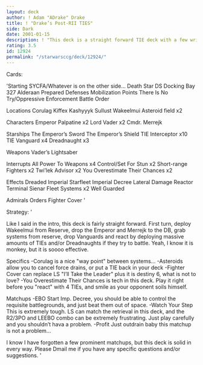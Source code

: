 ```yaml
---
layout: deck
author: ! Adam "ADrake" Drake
title: ! "Drake’s Post-RII TIES"
side: Dark
date: 2001-01-15
description: ! "This deck is a straight forward TIE deck with a few wrinkles built in to deal with some of the better light side decks out there today."
rating: 3.5
id: 12924
permalink: "/starwarsccg/deck/12924/"
---
```

Cards: 

'Starting
SYCFA/Whatever is on the other side...
Death Star
DS Docking Bay 327
Alderaan
Prepared Defenses
Mobilization Points
There Is No Try/Oppressive Enforcement
Battle Order

Locations
Corulag
Kiffex
Kashyyyk
Sullust
Wakeelmui
Asteroid field x2

Characters
Emperor Palpatine x2
Lord Vader x2
Cmdr. Merrejk

Starships
The Emperor’s Sword
The Emperor’s Shield
TIE Interceptor x10
TIE Vanguard x4
Dreadnaught x3

Weapons
Vader’s Lightsaber

Interrupts
All Power To Weapons x4
Control/Set For Stun x2
Short-range Fighters x2
Twi’lek Advisor x2
You Overestimate Their Chances x2

Effects
Dreaded Imperial Starfleet
Imperial Decree
Lateral Damage
Reactor Terminal
Sienar Fleet Systems x2
Well Guarded

Admirals Orders
Fighter Cover
'

Strategy: '

Like I said in the intro, this deck is fairly straight forward. First turn, deploy Wakeelmui from Reserve, drop the Emperor and Merrejk to the DB, grab systems from reserve, drop Vanguards and react by deploying massive amounts of TIEs and/or Dreadnaughts if they try to battle. Yeah, I know it is monkey, but it is soooo effective.

Specifics
-Corulag is a nice "way point" between systems...
-Asteroids allow you to cancel force drains, or put a TIE back in your deck
-Fighter Cover can replace LS "I’ll Take the Leader" plus it is destiny 6, what is not to love?
-You Overestimate Their Chances is tech in this deck. Play it right before you "react" with 4 TIEs, and smile as your opponent soils himself.

Matchups
-EBO Start Imp. Decree, you should be able to control the requisite battlegrounds, and just beat them out of space.
-Watch Your Step This is extremely tough. LS can match the retrieval in this deck, and the R2/3PO and LEEBO combo can be extremely frustrating. Just play carefully and you shouldn’t hava a problem.
-Profit Just outdrain baby this matchup is not a problem...

I know I have forgotten a few prominent matchups, but this deck is solid in every way. Please Dmail me if you have any specific questions and/or suggestions.  '
